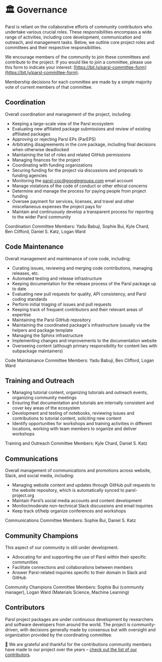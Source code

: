 # 🏛️ Governance

Parsl is reliant on the collaborative efforts of community contributors who undertake various crucial roles. These responsibilities encompass a wide range of activities, including core development, communication and outreach, and management tasks. Below, we outline core project roles and committees and their respective responsibilities.

We encourage members of the community to join these committees and contribute to the project. If you would like to join a committee, please use this form to indicate your interest: [https://bit.ly/parsl-committee-form](https://bit.ly/parsl-committee-form).

Membership decisions for each committee are made by a simple majority vote of current members of that committee.

## Coordination
Overall coordination and management of the project, including:
- Keeping a large-scale view of the Parsl ecosystem
- Evaluating new affiliated package submissions and review of existing affiliated packages
- Approving or rejecting Parsl EPs (ParEPS)
- Arbitrating disagreements in the core package, including final decisions when otherwise deadlocked
- Maintaining the list of roles and related GitHub permissions
- Managing finances for the project
- Coordinating with funding organizations
- Securing funding for the project via discussions and proposals to funding agencies
- Monitoring the parsl-coc@googlegroups.com email account
- Manage violations of the code of conduct or other ethical concerns
- Determine and manage the process for paying people from project funding
- Oversee payment for services, licenses, and travel and other miscellaneous expenses the project pays for
- Maintain and continuously develop a transparent process for reporting to the wider Parsl community

Coordination Committee Members: Yadu Babuji, Sophie Bui, Kyle Chard, Ben Clifford, Daniel S. Katz, Logan Ward

## Code Maintenance
Overall management and maintenance of core code, including:

- Curating issues, reviewing and merging code contributions, managing releases, etc.
- Automated testing and release infrastructure
- Keeping documentation for the release process of the Parsl package up to date
- Evaluating new pull requests for quality, API consistency, and Parsl coding standards
- Perform initial triaging of issues and pull requests
- Keeping track of frequent contributors and their relevant areas of expertise
- Maintaining the Parsl GitHub repository
- Maintaining the coordinated package's infrastructure (usually via the helpers and package template
- Managing the Sphinx infrastructure
- Implementing changes and improvements to the documentation website
- Overseeing content (although primary responsibility for content lies with subpackage maintainers)

Code Maintainance Committee Members: Yadu Babuji, Ben Clifford, Logan Ward

## Training and Outreach
- Managing tutorial content, organizing tutorials and outreach events, organizing community meetings
- Ensuring that documentation and tutorials are internally consistent and cover key areas of the ecosystem
- Development and testing of notebooks, reviewing issues and contributions to tutorial content, soliciting new content
- Identify opportunities for workshops and training activities in different locations, working with team members to organize and deliver workshops

Training and Outreach Committee Members: Kyle Chard, Daniel S. Katz

## Communications
Overall management of communications and promotions across website, Slack, and social media, including:

- Managing website content and updates through GitHub pull requests to the website repository, which is automatically synced to parsl-project.org
- Maintain Parsl’s social media accounts and content development
- Monitor/moderate non-technical Slack discussions and email inquiries
- Keep track of/help organize conferences and workshops

Communications Committee Members: Sophie Bui, Daniel S. Katz

## Community Champions
This aspect of our community is still under development.
- Advocating for and supporting the use of Parsl within their specific communities
- Facilitate connections and collaborations between members
- Answer Parsl-related inquiries specific to their domain in Slack and GitHub

Community Champions Committee Members: Sophie Bui (community manager), Logan Ward (Materials Science, Machine Learning)

## Contributors
Parsl project packages are under continuous development by researchers and software developers from around the world. The project is community-driven, with decisions generally made by consensus but with oversight and organization provided by the coordinating committee.

💙 We are grateful and thankful for the contributions community members have made to our project over the years – [check out the list of our contributors](https://parsl-project.org/governance.html).
